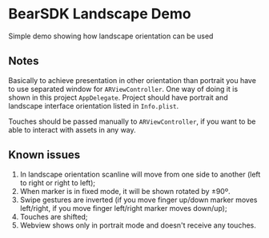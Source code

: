 # BearSDK Landscape Demo
Simple demo showing how landscape orientation can be used

## Notes

Basically to achieve presentation in other orientation than portrait you have to use separated window for `ARViewController`. One way of doing it is shown in this project `AppDelegate`. Project should have portrait and landscape interface orientation listed in `Info.plist`.

Touches should be passed manually to `ARViewController`, if you want to be able to interact with assets in any way.

## Known issues

1. In landscape orientation scanline will move from one side to another (left to right or right to left);
2. When marker is in fixed mode, it will be shown rotated by ±90º.
3. Swipe gestures are inverted (if you move finger up/down marker moves left/right, if you move finger left/right marker moves down/up);
4. Touches are shifted;
5. Webview shows only in portrait mode and doesn't receive any touches.

